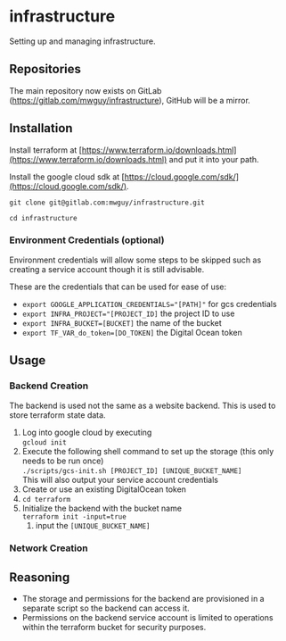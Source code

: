 # infrastructure

Setting up and managing infrastructure.

## Repositories  

The main repository now exists on GitLab (https://gitlab.com/mwguy/infrastructure), GitHub will be a mirror.

## Installation

Install terraform at [https://www.terraform.io/downloads.html](https://www.terraform.io/downloads.html) and put it into your path.

Install the google cloud sdk at [https://cloud.google.com/sdk/](https://cloud.google.com/sdk/).

`git clone git@gitlab.com:mwguy/infrastructure.git`

`cd infrastructure`

### Environment Credentials (optional)

Environment credentials will allow some steps to be skipped such as creating a service account though it is still advisable.

These are the credentials that can be used for ease of use:
* `export GOOGLE_APPLICATION_CREDENTIALS="[PATH]"` for gcs credentials
* `export INFRA_PROJECT="[PROJECT_ID]` the project ID to use
* `export INFRA_BUCKET=[BUCKET]` the name of the bucket
* `export TF_VAR_do_token=[DO_TOKEN]` the Digital Ocean token

## Usage

### Backend Creation

The backend is used not the same as a website backend. This is used to store terraform state data.

1. Log into google cloud by executing  
   `gcloud init`
1. Execute the following shell command to set up the storage (this only needs to be run once)   
   `./scripts/gcs-init.sh [PROJECT_ID] [UNIQUE_BUCKET_NAME]`  
   This will also output your service account credentials
1. Create or use an existing DigitalOcean token
1. `cd terraform`
1. Initialize the backend with the bucket name  
   `terraform init -input=true`  
   1. input the `[UNIQUE_BUCKET_NAME]`
   
### Network Creation



## Reasoning

* The storage and permissions for the backend are provisioned in a separate script so the backend can access it.
* Permissions on the backend service account is limited to operations within the terraform bucket for security purposes.
